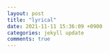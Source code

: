```yaml
---
layout: post
title: "lyrical"
date: 2021-11-11 15:36:09 +0900
categories: jekyll update
comments: true
---
```

